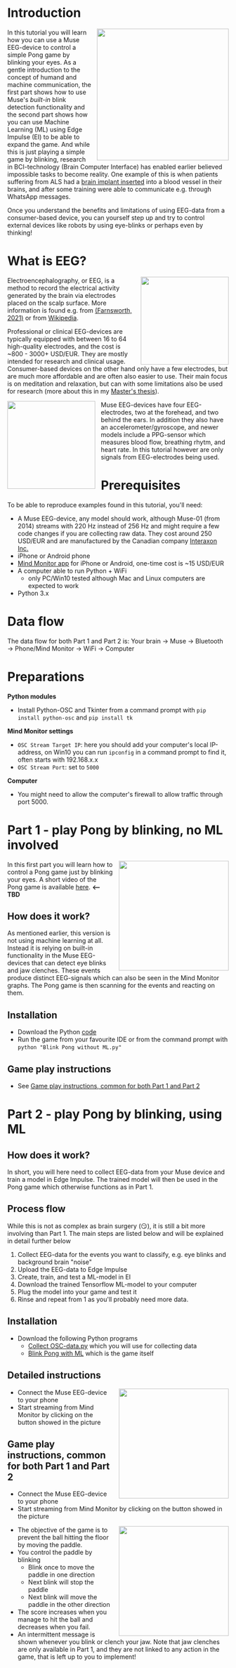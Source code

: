 # Introduction
<img align=right src="https://upload.wikimedia.org/wikipedia/commons/1/18/Human_Brain_-1.jpg?20160517061629" width="300" style="padding-left:10px">

In this tutorial you will learn how you can use a Muse EEG-device to control a simple Pong game by blinking your eyes. As a gentle introduction to the concept of humand and machine communication, the first part shows how to use Muse's *built-in* blink detection functionality and the second part shows how you can use Machine Learning (ML) using Edge Impulse (EI) to be able to expand the game. And while this is just playing a simple game by blinking, research in BCI-technology (Brain Computer Interface) has enabled earlier believed impossible tasks to become reality. One example of this is when patients suffering from ALS had a [brain implant inserted](https://www.bloomberg.com/news/articles/2022-07-18/brain-computer-interface-company-implants-new-type-of-device?leadSource=uverify%20wall) into a blood vessel in their brains, and after some training were able to communicate e.g. through WhatsApp messages. 


Once you understand the benefits and limitations of using EEG-data from a consumer-based device, you can yourself step up and try to control external devices like robots by using eye-blinks or perhaps even by thinking!



# What is EEG?
<img align=right src="https://live.staticflickr.com/5089/5335327140_028d4265c5_b.jpg" width="200" style="padding-left:10px">


Electroencephalography, or EEG, is a method to record the electrical activity generated by the brain via electrodes placed on the scalp surface. More information is found e.g. from [(Farnsworth, 2021)](https://imotions.com/blog/what-is-eeg/) or from [Wikipedia](https://en.wikipedia.org/wiki/Electroencephalography).

Professional or clinical EEG-devices are typically equipped with between 16 to 64 high-quality electrodes, and the cost is ~800 - 3000+ USD/EUR. They are mostly intended for research and clinical usage. Consumer-based devices on the other hand only have a few electrodes, but are much more affordable and are often also easier to use. Their main focus is on meditation and relaxation, but can with some limitations also be used for research (more about this in my [Master's thesis](https://urn.fi/URN:NBN:fi:amk-2022090219806)). 

<img align=left src="https://randomseed.io/rna/eeg-is-chasing-foamy-waves-meditation-experiment/i/muse2-brainwaves_hu292f7332cf5c66ba5894bf5e52638bcd_435046_1200x654_fill_q85_box_center.jpg" width="200" style="padding-right:10px">

Muse EEG-devices have four EEG-electrodes, two at the forehead, and two behind the ears. In addition they also have an accelerometer/gyroscope, and newer models include a PPG-sensor which  measures blood flow, breathing rhytm, and heart rate. In this tutorial however are  only signals from EEG-electrodes being used.
  
  
# Prerequisites
To be able to reproduce examples found in this tutorial, you'll need:
 - A Muse EEG-device, any model should work, although Muse-01 (from 2014) streams with 220 Hz instead of 256 Hz and might require a few code changes if you are collecting raw data. They cost around 250 USD/EUR and are manufactured by the Canadian company [Interaxon Inc.](https://choosemuse.com/) 
 -  iPhone or Android phone
 - [Mind Monitor app](https://mind-monitor.com/) for iPhone or Android, one-time cost is ~15 USD/EUR
 - A computer able to run Python + WiFi
	 - only PC/Win10 tested although Mac and Linux computers are expected to work
 - Python 3.x

# Data flow

The data flow for both Part 1 and Part 2 is:
Your brain &rarr; Muse &rarr; Bluetooth &rarr; Phone/Mind Monitor &rarr; WiFi &rarr; Computer


# Preparations
**Python modules**

 - Install Python-OSC and Tkinter from a command prompt with 
```pip install python-osc``` and `pip install tk`

**Mind Monitor settings**

 - `OSC Stream Target IP`: here you should add your computer's local IP-address, on Win10 you can run `ipconfig` in a command prompt to find it, often starts with 192.168.x.x
 - `OSC Stream Port`: set to `5000`

**Computer**

 - You might need to allow the computer's firewall to allow traffic through port 5000.

# Part 1 - play Pong by blinking, no ML involved
<img align=right src="./Images/Blink_Pong.jpg" width="250" style="padding-left:10px">

In this first part you will learn how to control a Pong game just by blinking your eyes.
A short video of the Pong game is available [here](nnnnnnn). **<-- TBD**

## How does it work?

As mentioned earlier, this version is not using machine learning at all. Instead it is relying on built-in functionality in the Muse EEG-devices that can detect eye blinks and jaw clenches. These events produce distinct EEG-signals which can also be seen in the Mind Monitor graphs. The Pong game is then scanning for the events and reacting on them.

## Installation

 - Download the Python [code](https://github.com/baljo/Muse-EEG/blob/main/Blink%20Pong%20without%20ML.py)
 - Run the game from your favourite IDE or from the command prompt with `python "Blink Pong without ML.py"`

 ## Game play instructions
 - See [Game play instructions, common for both Part 1 and Part 2](https://github.com/baljo/Muse-EEG/blob/main/Project1.md#game-play-instructions-common-for-both-part-1-and-part-2)

# Part 2 - play Pong by blinking, using ML

## How does it work?

In short, you will here need to collect EEG-data from your Muse device and train a model in Edge Impulse. The trained model will then be used in the Pong game which otherwise functions as in Part 1.

## Process flow

While this is not as complex as brain surgery (:smirk:), it is still a bit more involving than Part 1. The main steps are listed below and will be explained in detail further below
1. Collect EEG-data for the events you want to classify, e.g. eye blinks and background brain "noise"
2. Upload the EEG-data to Edge Impulse
3. Create, train, and test a ML-model in EI
4. Download the trained Tensorflow ML-model to your computer
5. Plug the model into your game and test it
6. Rinse and repeat from 1 as you'll probably need more data.

## Installation

 - Download the following Python programs
	- [Collect OSC-data.py](https://github.com/baljo/Muse-EEG/blob/main/Collect%20OSC-data.py) which you will use for collecting data
	- [Blink Pong with ML](https://github.com/baljo/Muse-EEG/blob/main/Blink%20Pong%20with%20ML.py) which is the game itself


## Detailed instructions

 <img align=right src="./Images/MindMonitor_stream_cropped.jpg" width="250" style="padding-left:10px">

 - Connect the Muse EEG-device to your phone
 - Start streaming from Mind Monitor by clicking on the button showed in the picture


## Game play instructions, common for both Part 1 and Part 2

 - Connect the Muse EEG-device to your phone
 - Start streaming from Mind Monitor by clicking on the button showed in the picture
 <img align=right src="./Images/MindMonitor_stream_cropped.jpg" width="250" style="padding-left:10px">

 - The objective of the game is to prevent the ball hitting the floor by moving the paddle.
 - You control the paddle by blinking
	 - Blink once to move the paddle in one direction
	 - Next blink will stop the paddle
	 - Next blink will move the paddle in the other direction
 - The score increases when you manage to hit the ball and decreases when you fail.
 - An intermittent message is shown whenever you blink or clench your jaw. Note that jaw clenches are  only available in Part 1, and they are not linked to any action in the game, that is left up to you to implement!
